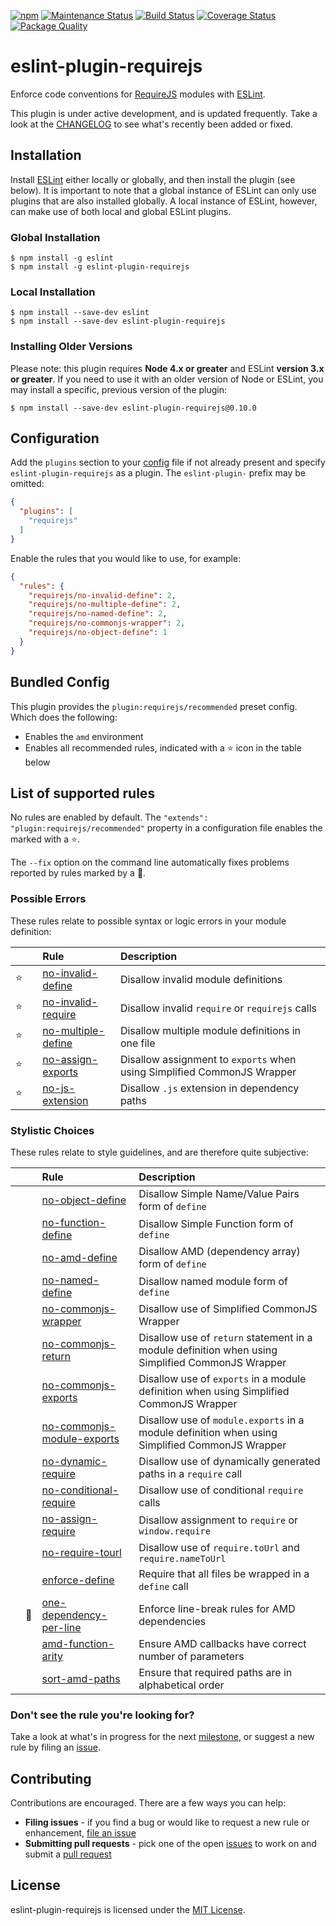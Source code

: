[![npm][version-image]][version-url]
[![Maintenance Status][status-image]][status-url]
[![Build Status][travis-image]][travis-url]
[![Coverage Status][coveralls-image]][coveralls-url]
[![Package Quality][packagequality-image]][packagequality-url]

# eslint-plugin-requirejs

Enforce code conventions for [RequireJS](http://requirejs.org) modules with [ESLint](http://eslint.org/).

This plugin is under active development, and is updated frequently. Take a look at the [CHANGELOG](https://github.com/cvisco/eslint-plugin-requirejs/blob/master/CHANGELOG.md) to see what's recently been added or fixed.

## Installation

Install [ESLint](https://www.github.com/eslint/eslint) either locally or globally, and then install the plugin (see below). It is important to note that a global instance of ESLint can only use plugins that are also installed globally. A local instance of ESLint, however, can make use of both local and global ESLint plugins.

### Global Installation

    $ npm install -g eslint
    $ npm install -g eslint-plugin-requirejs

### Local Installation

    $ npm install --save-dev eslint
    $ npm install --save-dev eslint-plugin-requirejs

### Installing Older Versions

Please note: this plugin requires **Node 4.x or greater** and ESLint **version 3.x or greater**. If you need to use it with an older version of Node or ESLint, you may install a specific, previous version of the plugin:

    $ npm install --save-dev eslint-plugin-requirejs@0.10.0

## Configuration

Add the `plugins` section to your [config](http://eslint.org/docs/user-guide/configuring) file if not already present and specify `eslint-plugin-requirejs` as a plugin. The `eslint-plugin-` prefix may be omitted:

```json
{
  "plugins": [
    "requirejs"
  ]
}
```

Enable the rules that you would like to use, for example:

```json
{
  "rules": {
    "requirejs/no-invalid-define": 2,
    "requirejs/no-multiple-define": 2,
    "requirejs/no-named-define": 2,
    "requirejs/no-commonjs-wrapper": 2,
    "requirejs/no-object-define": 1
  }
}
```

## Bundled Config

This plugin provides the `plugin:requirejs/recommended` preset config. Which does the following:

* Enables the `amd` environment
* Enables all recommended rules, indicated with a :star: icon in the table below

## List of supported rules

No rules are enabled by default. The `"extends": "plugin:requirejs/recommended"` property in a configuration file enables the marked with a :star:.

The `--fix` option on the command line automatically fixes problems reported by rules marked by a :wrench:.



### Possible Errors

These rules relate to possible syntax or logic errors in your module definition:

|        |          | Rule | Description |
| :----: | :------: | :--- | :---------- |
| :star: |          | [no-invalid-define](docs/rules/no-invalid-define.md) | Disallow invalid module definitions |
| :star: |          | [no-invalid-require](docs/rules/no-invalid-require.md) | Disallow invalid `require` or `requirejs` calls |
| :star: |          | [no-multiple-define](docs/rules/no-multiple-define.md) | Disallow multiple module definitions in one file |
| :star: |          | [no-assign-exports](docs/rules/no-assign-exports.md) | Disallow assignment to `exports` when using Simplified CommonJS Wrapper |
| :star: |          | [no-js-extension](docs/rules/no-js-extension.md) | Disallow `.js` extension in dependency paths |

### Stylistic Choices

These rules relate to style guidelines, and are therefore quite subjective:

|        |          | Rule | Description |
| :----: | :------: | :--- | :---------- |
|        |          | [no-object-define](docs/rules/no-object-define.md) | Disallow Simple Name/Value Pairs form of `define` |
|        |          | [no-function-define](docs/rules/no-function-define.md) | Disallow Simple Function form of `define` |
|        |          | [no-amd-define](docs/rules/no-amd-define.md) | Disallow AMD (dependency array) form of `define` |
|        |          | [no-named-define](docs/rules/no-named-define.md) | Disallow named module form of `define` |
|        |          | [no-commonjs-wrapper](docs/rules/no-commonjs-wrapper.md) | Disallow use of Simplified CommonJS Wrapper |
|        |          | [no-commonjs-return](docs/rules/no-commonjs-return.md) | Disallow use of `return` statement in a module definition when using Simplified CommonJS Wrapper |
|        |          | [no-commonjs-exports](docs/rules/no-commonjs-exports.md) | Disallow use of `exports` in a module definition when using Simplified CommonJS Wrapper |
|        |          | [no-commonjs-module-exports](docs/rules/no-commonjs-module-exports.md) | Disallow use of `module.exports` in a module definition when using Simplified CommonJS Wrapper |
|        |          | [no-dynamic-require](docs/rules/no-dynamic-require.md) | Disallow use of dynamically generated paths in a `require` call |
|        |          | [no-conditional-require](docs/rules/no-conditional-require.md) | Disallow use of conditional `require` calls |
|        |          | [no-assign-require](docs/rules/no-assign-require.md) | Disallow assignment to `require` or `window.require` |
|        |          | [no-require-tourl](docs/rules/no-require-tourl.md) | Disallow use of `require.toUrl` and `require.nameToUrl` |
|        |          | [enforce-define](docs/rules/enforce-define.md) | Require that all files be wrapped in a `define` call |
|        | :wrench: | [one-dependency-per-line](docs/rules/one-dependency-per-line.md) | Enforce line-break rules for AMD dependencies |
|        |          | [amd-function-arity](docs/rules/amd-function-arity.md) | Ensure AMD callbacks have correct number of parameters |
|        |          | [sort-amd-paths](docs/rules/sort-amd-paths.md) | Ensure that required paths are in alphabetical order |

### Don't see the rule you're looking for?

Take a look at what's in progress for the next [milestone](https://github.com/cvisco/eslint-plugin-requirejs/milestones), or suggest a new rule by filing an [issue](https://github.com/cvisco/eslint-plugin-requirejs/issues).

## Contributing

Contributions are encouraged. There are a few ways you can help:

* **Filing issues** - if you find a bug or would like to request a new rule or enhancement, [file an issue](docs/contributing/issues.md)
* **Submitting pull requests** - pick one of the open [issues](https://github.com/cvisco/eslint-plugin-requirejs/issues) to work on and submit a [pull request](docs/contributing/pull-requests.md)

## License

eslint-plugin-requirejs is licensed under the [MIT License](http://www.opensource.org/licenses/mit-license.php).

[version-url]: https://www.npmjs.com/package/eslint-plugin-requirejs
[version-image]: https://img.shields.io/npm/v/eslint-plugin-requirejs.svg?style=flat-square

[status-url]: https://github.com/cvisco/eslint-plugin-requirejs/pulse
[status-image]: http://img.shields.io/badge/status-maintained-brightgreen.svg?style=flat-square

[travis-url]: https://travis-ci.org/cvisco/eslint-plugin-requirejs
[travis-image]: http://img.shields.io/travis/cvisco/eslint-plugin-requirejs/master.svg?style=flat-square

[coveralls-url]: https://coveralls.io/r/cvisco/eslint-plugin-requirejs?branch=master
[coveralls-image]: https://img.shields.io/coveralls/cvisco/eslint-plugin-requirejs/master.svg?style=flat-square

[packagequality-url]: http://packagequality.com/#?package=eslint-plugin-requirejs
[packagequality-image]: http://npm.packagequality.com/shield/eslint-plugin-requirejs.svg?style=flat-square

